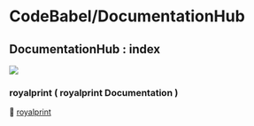 # CodeBabel/DocumentationHub

## DocumentationHub : index
[![](https://i.postimg.cc/L6CqTCBD/Banner-New-13-12-23.png)]()

### royalprint ( royalprint Documentation )
📂 [royalprint](https://github.com/CharlesCodebabel/DocumentationHub/tree/main/royalprint)